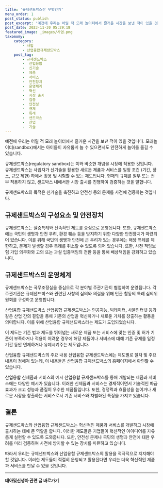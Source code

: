 ```yaml
---
title: '규제샌드박스란 무엇인가'
menu_order: 1
post_status: publish
post_excerpt: '예전에 우리는 어릴 적 모래 놀이터에서 즐거운 시간을 보낸 적이 있을 것입니다. 모래놀이터 sandbox 에서는 아이들이 자유롭게 놀 수 있으면서도 안전하게 놀이를 즐길 수 있습니다.'
post_date: 2023-11-30 05:29:18
featured_image: _images/사업.png
taxonomy:
    category:
        - 사업
        - 산업융합규제샌드박스
    post_tag:
        - 규제샌드박스
        -  산업융합
        -  신기술
        -  제품
        -  서비스
        -  안전장치
        -  운영체계
        -  혁신
        -  시장 출시
        -  검증
        -  안전성
        -  규제
        -  특례
        -  샌드박스
        -  산업
        -  기술
---
```


예전에 우리는 어릴 적 모래 놀이터에서 즐거운 시간을 보낸 적이 있을 것입니다. 모래놀이터(sandbox)에서는 아이들이 자유롭게 놀 수 있으면서도 안전하게 놀이를 즐길 수 있습니다. 

규제샌드박스(regulatory sandbox)는 이와 비슷한 개념을 시장에 적용한 것입니다. 규제샌드박스는 사업자가 신기술을 활용한 새로운 제품과 서비스를 일정 조건 (기간, 장소, 규모 제한) 하에서 활용 및 시험할 수 있는 제도입니다. 현재의 규제를 일부 또는 전부 적용하지 않고, 샌드박스 내에서만 시장 출시를 진행하여 검증하는 것을 말합니다.

규제샌드박스의 목적은 신기술을 촉진하고 안전성 등의 문제를 사전에 검증하는 것입니다. 

## 규제샌드박스의 구성요소 및 안전장치
규제샌드박스는 실증특례와 신속확인 제도를 중심으로 운영됩니다. 또한, 규제샌드박스에는 국민의 생명과 안전 우려, 환경 훼손 등을 방지하기 위한 다양한 안전장치가 마련되어 있습니다. 이를 위해 국민의 생명과 안전에 큰 우려가 있는 경우에는 해당 특례를 제한하고, 문제가 발생할 경우 특례를 취소할 수 있도록 되어 있습니다. 또한, 사전 책임보험 가입 의무화와 고의 또는 과실 입증책임의 전환 등을 통해 배상책임을 강화하고 있습니다.

## 규제샌드박스의 운영체계
규제샌드박스는 국무조정실을 중심으로 각 분야별 주관기관이 협업하여 운영됩니다. 각 주관기관은 규제샌드박스와 관련된 사항의 심의와 의결을 위해 민관 합동의 특례 심의위원회를 구성하고 운영합니다.

산업융합 규제샌드박스
산업융합 규제샌드박스는 인공지능, 빅데이터, 사물인터넷 등과 같은 산업 간의 결합을 통해 기존의 산업을 혁신하거나 새로운 가치를 창출하는 활동을 의미합니다. 이를 위해 산업융합 규제샌드박스라는 제도가 도입되었습니다. 

이 제도는 기존 법과 제도를 뛰어넘는 새로운 제품 또는 서비스에 맞는 인증 및 허가 기준이 부족하거나 적용이 어려운 경우에 해당 제품이나 서비스에 대해 기존 규제를 일정 기간 동안 면제하거나 유예시켜주는 제도입니다.

산업융합 규제샌드박스의 주요 내용
산업융합 규제샌드박스에는 제도별로 절차 및 주요 내용이 정해져 있는데, 이 내용들은 산업융합 규제샌드박스의 홈페이지에서 확인할 수 있습니다.

산업융합 신제품과 서비스의 예시
산업융합 규제샌드박스를 통해 개발되는 제품과 서비스에는 다양한 예시가 있습니다. 이러한 신제품과 서비스는 경제적이면서 기술적인 파급효과가 크고 성능과 품질이 우수한 제품들입니다. 또한, 경쟁력과 효율성을 높이거나 새로운 시장을 창출하는 서비스로서 기존 서비스와 차별화된 특징을 가지고 있습니다.

## 결론
규제샌드박스와 산업융합 규제샌드박스는 혁신적인 제품과 서비스를 개발하고 시장에 출시하는 데에 큰 역할을 합니다. 이러한 제도들은 기업들이 혁신적인 아이디어를 자유롭게 실현할 수 있도록 도와줍니다. 또한, 안전성 문제나 국민의 생명과 안전에 대한 우려를 미리 검증하여 사전에 방지할 수 있는 장치를 마련하고 있습니다.

따라서 우리는 규제샌드박스와 산업융합 규제샌드박스의 활용을 적극적으로 지지해야 할 것입니다. 이러한 제도들이 적절히 운영되고 활용된다면 우리는 더욱 혁신적인 제품과 서비스를 만날 수 있을 것입니다.
<!-- wp:separator -->
<hr class="wp-block-separator has-alpha-channel-opacity"/>
<!-- /wp:separator -->

<!-- wp:group {"backgroundColor":"base","layout":{"type":"constrained"}} -->
<div class="wp-block-group has-base-background-color has-background"><!-- wp:paragraph {"align":"center","fontSize":"medium"} -->
<p class="has-text-align-center has-large-font-size"><strong>태아및신생아 관련 글 바로가기</strong></p>
<!-- /wp:paragraph -->


<!-- wp:latest-posts
{"categories":[{"id":1496,"count":19,"description":"","link":"https://uknowlaw.com/category/%ed%83%9c%ec%95%84%eb%b0%8f%ec%8b%a0%ec%83%9d%ec%95%84/","name":"태아및신생아","slug":"태아및신생아","taxonomy":"category","parent":0,"meta":[],"_links":{"self":[{"href":"https://uknowlaw.com/wp-json/wp/v2/categories/1496"}],"collection":[{"href":"https://uknowlaw.com/wp-json/wp/v2/categories"}],"about":[{"href":"https://uknowlaw.com/wp-json/wp/v2/taxonomies/category"}],"wp:post_type":[{"href":"https://uknowlaw.com/wp-json/wp/v2/posts?categories=1496"}],"curies":[{"name":"wp","href":"https://api.w.org/{rel}","templated":true}]}}],"postsToShow":100,"excerptLength":28,"postLayout":"grid","columns":2,"featuredImageAlign":"left","featuredImageSizeSlug":"large","fontSize":"small"} /--></div>
<!-- /wp:group -->